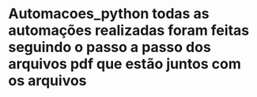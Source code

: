 # Automacoes_python todas as automações realizadas foram feitas seguindo o passo a passo dos arquivos pdf que estão juntos com os arquivos
